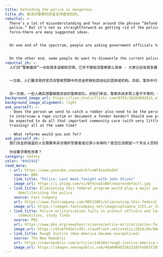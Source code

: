 ```yaml
---
title: Defunding the police is dangerous.
title_zh: 取消对警察的资金支持是危险的。
rebuttal: >-
  There’s a lot of misunderstanding and fear around the phrase “defund the
  police.” But it’s not as straightforward as getting rid of the police
  force—there are many suggested ideas. 


  On one end of the spectrum, people are asking government officials to carefully look at the police budget and reinvest some of that money to other community groups or agencies. Currently, only a very small part of policing involves preventing crime that is actively in progress, or requires the use of force. Much of the day-to-day work involves standing in for other specialties: therapists, social workers, and mental health professionals. Defunding the police would mean shifting those resources to professionals who have appropriate training and are better equipped to de-escalate certain situations.


  On the other end, some people do want to dismantle the current police force. For them, the policing system is inherently unequal, and trust is damaged beyond repair. They want to start over and build up a new system from the ground up. This doesn’t mean that there would be no emergency services—just that a new system of response will be built with the community in mind. [Here is an example](https://www.npr.org/sections/live-updates-protests-for-racial-justice/2020/06/08/872416644/former-chief-of-reformed-camden-n-j-force-police-need-consent-of-the-people) of how Camden, NJ did this successfully in 2013.
rebuttal_zh: >-
  人们对“警察撤资”一词有很多误解和恐惧。它并不像取消警察那么简单 - 大家已经有很多建议。


  一方面，人们要求政府官员将警察预算中的资金转移到其他社区团体或机构。目前，警务中只有很小一部分涉及预防正在进行的犯罪或需要使用武力。许多日常工作都涉及到做其他专业人员的事项：心理治疗师、社会工作者和心理健康专业人员。减少对警察的资金支持意味着将这些资源转移到受过适当培训并更有能力缓解紧张局势的专业人员手中。


  另一方面，一些人确实想要解散目前的警察部队。对他们来说，警察系统本质上是不平等的，信任已受到了无法修复的损害。他们想从头开始，从头开始建立一个新的系统。这并不意味着不再有紧急服务 - 会在考虑到社区的情况下，建立一个新的响应系统。[以下是新泽西州卡姆登](https://www.npr.org/sections/live-updates-protests-for-racial-justice/2020/06/08/872416644/former-chief-of-reformed-camden-n-j-force-police-need-consent-of-the-people)在2013年成功做到这一点的一个例子。
background_image_url: https://live.staticflickr.com/8703/28203682615_a1470da446_b.jpg
background_image_alignment: right
ask_yourself: >-
  - Does the person we send to catch a robber also need to be the person we send
  to interview a rape victim or document a fender bender? Should one profession
  be expected to do all that important community care (with very little
  training) all at the same time?

  - What reforms would you ask for?
ask_yourself_zh: |-
  我们派去抓强盗的人也需要来采访强奸受害者或记录小车祸吗？是否应该期望一个专业人员同时做所有这些重要的社区工作(而这名专业人员每项工作受到的培训可能很少)？

  你会要求哪些改革？
category: Safety
color: "#44291E"
read_more:
  - url: https://www.youtube.com/watch?v=Wf4cea5oObY
    source: HBO
    link_title: "Police: Last Week Tonight with John Oliver"
    image_url: https://i.ytimg.com/vi/Wf4cea5oObY/maxresdefault.jpg
  - link_title: Eliminating this federal program would play a major part in
      demilitarizing the police
    source: Fast Company
    url: https://www.fastcompany.com/90513061/eliminating-this-federal-program-would-play-a-major-part-in-demilitarizing-the-police
    image_url: https://images.fastcompany.net/image/upload/w_1153,ar_16:9,c_fill,g_auto,f_auto,q_auto,fl_lossy/wp-cms/uploads/2020/06/p-1-90513061-eliminating-this-program-would-play-a-major-part-in-demilitarizing-the-police.jpg
  - link_title: Police militarization fails to protect officers and targets black
      communities, study finds
    source: PBS
    url: https://www.pbs.org/newshour/science/police-militarization-fails-to-protect-officers-and-targets-black-communities-study-finds
    image_url: https://d3i6fh83elv35t.cloudfront.net/static/2018/08/SWAT_2017-06-27T000000Z_514698812_RC1C471C4130_RTRMADP_3_LOUISIANA-POLICE-1200x800.jpg
  - link_title: Rough Justice (How America became overpoliced)
    source: The New Republic
    url: https://newrepublic.com/article/148304/rough-justice-america-over-policed
    image_url: https://images.newrepublic.com/46a0984b25623285feb03f195979fe53692fbd34.jpeg?auto=compress&ar=1.5%3A2&fit=crop&crop=faces&q=65&fm=jpg&ixlib=react-9.0.1&w=3038
---
```

